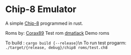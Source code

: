 Chip-8 Emulator
==============

A simple [Chip-8](https://www.wikiwand.com/en/CHIP-8) programmed in rust.

Roms by:
 [Corax89](https://github.com/corax89/chip8-test-rom) Test rom
 [dmatlack](https://github.com/dmatlack/chip8.git) Demo roms

To build : `cargo build {--release}`\n
To run test progarm: `./target/{release, debug}/chip8 roms/test.ch8`
